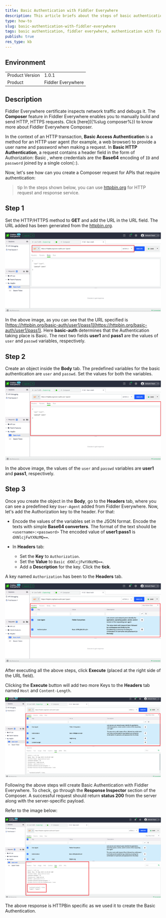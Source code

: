 ```yaml
---
title: Basic Authentication with Fiddler Everywhere
description: This article briefs about the steps of basic authentication with fiddler everywhere.
type: how-to
slug: basic-authentication-with-fiddler-everywhere
tags: basic authentication, fiddler everywhere, authentication with fiddler everywhere
publish: true
res_type: kb
---
```


## Environment

<table>
	<tbody>
		<tr>
			<td>Product Version</td>
			<td>1.0.1</td>
		</tr>
		<tr>
			<td>Product</td>
			<td>Fiddler Everywhere</td>
		</tr>
	</tbody>
</table>

## Description

Fiddler Everywhere certificate inspects network traffic and debugs it. The __Composer__ feature in Fiddler Everywhere enables you to manually build and send HTTP, HTTPS requests. Click [here]({%slug composer%}) to know more about Fiddler Everywhere Composer.

In the context of an HTTP transaction, __Basic Access Authentication__ is a method for an HTTP user agent (for example, a web browser) to provide a user name and password when making a request. In __Basic HTTP Authentication__, a request contains a header field in the form of Authorization: Basic <credentials>, where credentials are the __Base64__ encoding of `ID` and `password` joined by a single colon(`:`).

Now, let's see how can you create a Composer request for APIs that require authentication:

>tip In the steps shown below, you can use [httpbin.org](https://httpbin.org/) for HTTP request and response service.

## Step 1

Set the HTTP/HTTPS method to __GET__ and add the URL in the URL field. The URL added has been generated from the [httpbin.org](https://httpbin.org/).

![Composer URL Field](../images/kb/url-field-of-composer-with-http-method.png)

In the above image, as you can see that the URL specified is [https://httpbin.org/basic-auth/user1/pass1](https://httpbin.org/basic-auth/user1/pass1). Here __basic-auth__ determines that the Authentication taking place is Basic. The next two fields __user1__ and __pass1__ are the values of `user` and `passwd` variables, respectively.

## Step 2

Create an object inside the __Body__ tab. The predefined variables for the basic authentication are `user` and `passwd`. Set the values for both the variables.

![JSON Body](../images/kb/body-of-composer-with-username-password.png)

In the above image, the values of the `user` and `passwd` variables are __user1__ and __pass1__, respectively.

## Step 3

Once you create the object in the __Body__, go to the __Headers__ tab, where you can see a predefined key `User-Agent` added from Fiddler Everywhere. Now, let's add the Authorization key to the header. For that:

- Encode the values of the variables set in the JSON format. Encode the texts with simple __Base64 converters__. The format of the text should be `<username>:<password>` The encoded value of __user1:pass1__ is `dXNlcjFwYXNzMQ==`.

- In __Headers__ tab:
    - Set the __Key__ to `Authorization`.
    - Set the __Value__ to `Basic dXNlcjFwYXNzMQ==`.
    - Add a __Description__ for the key. Click the __tick__.

A key named `Authorization` has been to the __Headers__ tab.

![Authorization Key](../images/kb/authorization-key-added-to-the-headers-tab.png)

After executing all the above steps, click __Execute__ (placed at the right side of the URL field).

Clicking the __Execute__ button will add two more Keys to the __Headers__ tab named `Host` and `Content-Length`.

![Added Keys to the Headers Tab](../images/kb/added-keys-to-the-headers-tab.png)

Following the above steps will create Basic Authentication with Fiddler Everywhere. To check, go through the __Response Inspector__ section of the Composer. A successful request should return __status 200__ from the server along with the server-specific payload.

Refer to the image below:

![Response Inspector](../images/kb/authentication-to-true-in-response-inspector.png)

The above response is HTTPBin specific as we used it to create the Basic Authentication. 